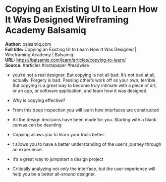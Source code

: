 # Copying an Existing UI to Learn How It Was Designed   Wireframing Academy   Balsamiq

**Author:** balsamiq.com  
**Full title:** Copying an Existing UI to Learn How It Was Designed | Wireframing Academy | Balsamiq  
**URL:** https://balsamiq.com/learn/articles/copying-to-learn/  
**Source:** #articles #instapaper #readwise

- you’re not a real designer. But copying is not all bad. It’s not bad at all, actually. Forgery is bad. Passing other’s work off as your own, terrible. But copying is a great way to become truly intimate with a piece of art, or an app, or software application, and learn how it was designed. 
   
- Why is copying effective? 
   
- From this deep inspection you will learn how interfaces are constructed 
   
- All the design decisions have been made for you. Starting with a blank canvas can be daunting 
   
- Copying allows you to learn your tools better. 
   
- t allows you to have a better understanding of the user’s journey through an experience. 
   
- It’s a great way to jumpstart a design project 
   
- Critically analyzing not only the interface, but the user experience will help you be a better all-around designer. 
   
